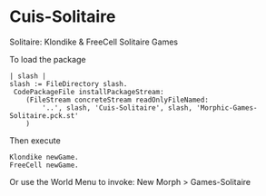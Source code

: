 Cuis-Solitaire
==========

Solitaire:  Klondike & FreeCell Solitaire Games



To load the package

    | slash |
    slash := FileDirectory slash.
     CodePackageFile installPackageStream:
        (FileStream concreteStream readOnlyFileNamed: 
            '..', slash, 'Cuis-Solitaire', slash, 'Morphic-Games-Solitaire.pck.st'
        )

Then execute

    Klondike newGame.
    FreeCell newGame.

Or use the World Menu to invoke:  New Morph > Games-Solitaire
